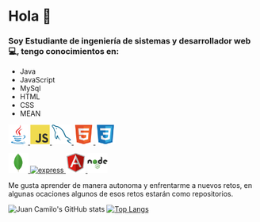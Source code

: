 # Hola  👋

### Soy Estudiante de ingeniería de sistemas y desarrollador web 💻, tengo conocimientos en:

  - Java 
  - JavaScript 
  - MySql
  - HTML
  - CSS
  - MEAN

<a href="https://docs.oracle.com/en/java/" target="_blank"> <img src="https://github.com/devicons/devicon/blob/master/icons/java/java-original.svg" alt="java" width="40" height="40"/> 
<a href="https://developer.mozilla.org/en-US/docs/Web/JavaScript" target="_blank"> <img src="https://raw.githubusercontent.com/devicons/devicon/master/icons/javascript/javascript-original.svg" alt="javascript" width="40" height="40"/> </a>
<a href="https://dev.mysql.com/doc/" target="_blank"> <img src="https://github.com/devicons/devicon/blob/master/icons/mysql/mysql-original.svg" alt="javascript" width="40" height="40"/> </a>
<a href="https://developer.mozilla.org/es/docs/HTML/HTML5" target="_blank"> <img src="https://github.com/devicons/devicon/blob/master/icons/html5/html5-original.svg" alt="html5" width="40" height="40"/> </a>
<a href="https://devdocs.io/css/" target="_blank"> <img src="https://github.com/devicons/devicon/blob/master/icons/css3/css3-original.svg" alt="css3" width="40" height="40"/> </a>
  
<a href="https://www.mongodb.com/es" target="_blank"> <img src="https://github.com/devicons/devicon/blob/master/icons/mongodb/mongodb-original.svg" alt="mongodb" width="40" height="40"/> </a>
<a href="hhttps://www.express.com" target="_blank"> <img src="https://camo.githubusercontent.com/d39a9812098793ee4d348d47ad03383adb7e0387ac7f528658c06cd86e1e8b68/68747470733a2f2f696d67322e66726565706e672e65732f32303138303731312f7966652f6b697373706e672d657870726573732d6a732d6e6f64652d6a732d6a6176617363726970742d6d6f6e676f64622d6e6f64652d6a732d35623436316432383137336663362e313235313339323131353331333231363430303935322e6a7067" alt="express" width="40" height="40"/> </a>
<a href="https://angular.io" target="_blank"> <img src="https://github.com/devicons/devicon/blob/master/icons/angularjs/angularjs-original.svg" alt="angular" width="40" height="40"/> </a>
<a href="https://nodejs.org/es/" target="_blank"> <img src="https://github.com/devicons/devicon/blob/master/icons/nodejs/nodejs-original-wordmark.svg" alt="nodejs" width="40" height="40"/> </a>




Me gusta aprender de manera autonoma y enfrentarme a nuevos retos, en algunas ocaciones algunos de esos retos estarán como repositorios.

![Juan Camilo's GitHub stats](https://github-readme-stats.vercel.app/api?username=Juan-CamiloF&show_icons=true&theme=radical)
[![Top Langs](https://github-readme-stats.vercel.app/api/top-langs/?username=Juan-CamiloF&show_icons=true&theme=radical)](https://github.com/anuraghazra/github-readme-stats)
